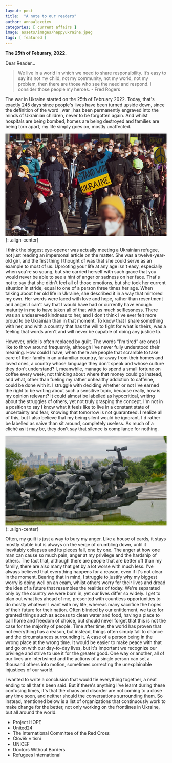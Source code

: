 ```yaml
---
layout: post
title:  "A note to our readers"
author: annaalexeiev
categories: [ current affairs ]
image: assets/images/happyukraine.jpeg
tags: [ featured ]
---
```


**The 25th of Feburary, 2022.**

Dear Reader…

> We live in a world in which we need to share responsibility. It’s easy to say it’s not my child, not my community, not my world, not my problem, then there are those who see the need and respond. I consider those people my heroes.
    - Fred Rogers

The war in Ukraine started on the 25th of February 2022. Today, that's exactly 245 days since people's lives have been turned upside down, since the definition of the word \_war \_has been permanently engraved into the minds of Ukrainian children, never to be forgotten again. And whilst hospitals are being bombed, homes are being destroyed and families are being torn apart, my life simply goes on, mostly unaffected.

![ukraine](/assets/images/ukrainedem.jpeg){: .align-center}

I think the biggest eye-opener was actually meeting a Ukrainian refugee, not just reading an impersonal article on the matter. She was a twelve-year-old girl, and the first thing I thought of was that she could serve as an example to most of us. Uprooting your life at any age isn't easy, especially when you're so young, but she carried herself with such grace that you would never be able to see a hint of anger or sadness on her face. That's not to say that she didn't feel all of those emotions, but she took her current situation in stride, equal to one of a person three times her age. When talking about her old life in Ukraine, she described it in a way that mirrored my own. Her words were laced with love and hope, rather than resentment and anger. I can't say that I would have had or currently have enough maturity in me to have taken all of that with as much selflessness. There was an undeserved kindness to her, and I don't think I've ever felt more proud to be Ukrainian than in that moment. To know that I share something with her, and with a country that has the will to fight for what is theirs, was a feeling that words aren't and will never be capable of doing any justice to.

However, pride is often replaced by guilt. The words “I'm tired” are ones I like to throw around frequently, although I've never fully understood their meaning. How could I have, when there are people that scramble to take care of their family in an unfamiliar country, far away from their homes and loved ones, a country whose language they don't speak and whose culture they don't understand? I, meanwhile, manage to spend a small fortune on coffee every week, not thinking about where that money could go instead, and what, other than fueling my rather unhealthy addiction to caffeine, could be done with it. I struggle with deciding whether or not I've earned the right to be writing about such a sensitive topic, because really, how is my opinion relevant? It could almost be labelled as hypocritical, writing about the struggles of others, yet not truly grasping the concept. I'm not in a position to say I know what it feels like to live in a constant state of uncertainty and fear, knowing that tomorrow is not guaranteed. I realize all of this, but I also believe that my being silent would be ignorant. I'd rather be labelled as naive than sit around, completely useless. As much of a cliché as it may be, they don't say that silence is compliance for nothing.

![ukraine](/assets/images/ukrainemon.jpeg){: .align-center}

Often, my guilt is just a way to bury my anger. Like a house of cards, it stays mostly stable but is always on the verge of crumbling down, until it inevitably collapses and its pieces fall, one by one. The anger at how one man can cause so much pain, anger at my privilege and the hardship of others. The fact that, although there are people that are better off than my family, there are also many that get by a lot worse with much less. I've always believed that everything happens for a reason, even if it's not clear in the moment. Bearing that in mind, I struggle to justify why my biggest worry is doing well on an exam, whilst others worry for their lives and dread the idea of a future that resembles the realities of today. We're separated only by the country we were born in, yet our lives differ so widely. I get to plan out what lies ahead of me, presented with countless opportunities to do mostly whatever I want with my life, whereas many sacrifice the hopes of their future for their nation. Often blinded by our entitlement, we take for granted things such as access to clean water and food, having a place to call home and freedom of choice, but should never forget that this is not the case for the majority of people. Time after time, the world has proven that not everything has a reason, but instead, things often simply fall to chance and the circumstances surrounding it. A case of a person being in the wrong place at the wrong time. It would be easier to make peace with that and go on with our day-to-day lives, but it's important we recognize our privilege and strive to use it for the greater good. One way or another, all of our lives are intertwined and the actions of a single person can set a thousand others into motion, sometimes correcting the unexplainable injustices of our world.

I wanted to write a conclusion that would tie everything together, a neat ending to all that's been said. But if there's anything I've learnt during these confusing times, it's that the chaos and disorder are not coming to a close any time soon, and neither should the conversations surrounding them. So instead, mentioned below is a list of organizations that continuously work to make change for the better, not only working on the frontlines in Ukraine, but all around the world.

- Project HOPE
- United24
- The International Committee of the Red Cross
- Člověk v tísni
- UNICEF
- Doctors Without Borders
- Refugees International
